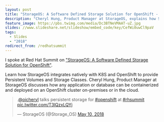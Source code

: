 ```yaml
---
layout: post
title: "StorageOS: A Software Defined Storage Solution for OpenShift - Red Hat Summit, San Francisco"
description: "Cheryl Hung, Product Manager at StorageOS, explains how StorageOS works with OpenShift"
feature_image: https://pbs.twimg.com/media/Dc3BTNeVMAAT-uZ.jpg
slides: //www.slideshare.net/slideshow/embed_code/key/CefWi0uwCl9paV
tags:
  - Slides
  - "2018"
redirect_from: /redhatsummit
---
```


I spoke at Red Hat Summit on ["StorageOS: A Software Defined Storage Solution for OpenShift"](https://agenda.summit.redhat.com/SessionDetail.aspx?id=171677).

Learn how StorageOS integrates natively with K8S and OpenShift to provide Persistent Volumes and Storage Classes. Cheryl Hung, Product Manager at StorageOS discusses how any application or database can be containerized and deployed on an OpenShift cluster on-premises or in the cloud.

<blockquote class="twitter-tweet" data-lang="en"><p lang="en" dir="ltr">.<a href="https://twitter.com/oicheryl?ref_src=twsrc%5Etfw">@oicheryl</a> talks persistent storage for <a href="https://twitter.com/hashtag/openshift?src=hash&amp;ref_src=twsrc%5Etfw">#openshift</a> at <a href="https://twitter.com/hashtag/rhsummit?src=hash&amp;ref_src=twsrc%5Etfw">#rhsummit</a> <a href="https://t.co/T3lQzxLQYj">pic.twitter.com/T3lQzxLQYj</a></p>&mdash; StorageOS (@Storage_OS) <a href="https://twitter.com/Storage_OS/status/994663661510643712?ref_src=twsrc%5Etfw">May 10, 2018</a></blockquote>
<script async src="https://platform.twitter.com/widgets.js" charset="utf-8"></script>

